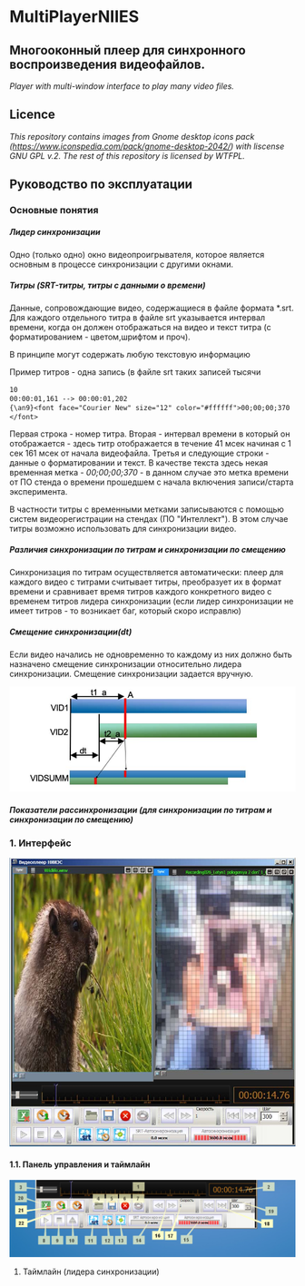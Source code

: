 # MultiPlayerNIIES
## Многооконный плеер для синхронного воспроизведения видеофайлов. 
_Player with multi-window interface to play many video files._ 

## Licence
_This repository contains images from Gnome desktop icons pack (https://www.iconspedia.com/pack/gnome-desktop-2042/) with liscense GNU GPL v.2. The rest of this repository is licensed by WTFPL._

## Руководство по эксплуатации

### Основные понятия

##### _Лидер синхронизации_ 

Одно (только одно) окно видеопроигрывателя, которое является основным в процессе синхронизации с другими окнами. 

##### _Титры (SRT-титры, титры с данными о времени)_

Данные, сопровождающие видео, содержащиеся в файле формата \*.srt. Для каждого отдельного титра в файле srt указывается интервал времени, когда он должен отображаться на видео и текст титра (с форматированием - цветом,шрифтом и проч). 

В принципе могут содержать любую текстовую информацию

Пример титров - одна запись (в файле srt таких записей тысячи

    10  
    00:00:01,161 --> 00:00:01,202 
    {\an9}<font face="Courier New" size="12" color="#ffffff">00;00;00;370  
    </font>

Первая строка - номер титра. Вторая - интервал времени в который он отображается - здесь титр отображается в течение 41 мсек начиная с 1 сек 161 мсек от начала видеофайла. Третья и следующие строки - данные о форматировании и текст. В качестве текста здесь некая временная метка - _00;00;00;370_ -  в данном случае это метка времени от ПО стенда о времени прошедшем с начала включения записи/старта эксперимента.

В частности титры с временными метками записываются с помощью систем видеорегистрации на стендах (ПО "Интеллект"). В этом случае титры возможно использовать для синхронизации видео. 

##### _Различия синхронизации по титрам и синхронизации по смещению_

Синхронизация по титрам осуществляется автоматически: плеер для каждого видео с титрами считывает титры, преобразует их в формат времени и сравнивает время титров каждого конкретного видео с временем титров лидера синхронизации (если лидер синхронизации не имеет титров - то возникает баг, который скоро исправлю)  

##### _Смещение синхронизации(dt)_

Если видео начались не одновременно то каждому из них должно быть назначено смещение синхронизации относительно лидера синхронизации. Смещение синхронизации задается вручную.

![Схема синхронизации по смещению](https://github.com/lvovandrey/MultiPlayerNIIES/blob/Readme-Branch/ReadmeImgs/Shema.jpg)

##### _Показатели рассинхронизации (для синхронизации по титрам и синхронизации по смещению)_

### 1. Интерфейс

![Общий вид интерфейса](https://github.com/lvovandrey/MultiPlayerNIIES/blob/Readme-Branch/ReadmeImgs/Full2.jpg) 


#### 1.1. Панель управления и таймлайн
![Общий вид интерфейса](https://github.com/lvovandrey/MultiPlayerNIIES/blob/Readme-Branch/ReadmeImgs/TimeLineAndToolPanelNumered.jpg) 

1. Таймлайн (лидера синхронизации)
